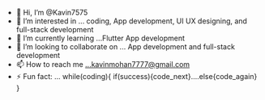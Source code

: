 - 👋 Hi, I’m @Kavin7575
- 👀 I’m interested in ... coding, App development, UI UX designing, and full-stack development
- 🌱 I’m currently learning ...Flutter App development
- 💞️ I’m looking to collaborate on ... App development and full-stack development
- 📫 How to reach me ...kavinmohan7777@gmail.com
- ⚡ Fun fact: ... while(coding){ if(success){code_next}....else{code_again} }

<!---
Kavin7575/Kavin7575 is a ✨ special ✨ repository because its `README.md` (this file) appears on your GitHub profile.
You can click the Preview link to take a look at your changes.
--->
